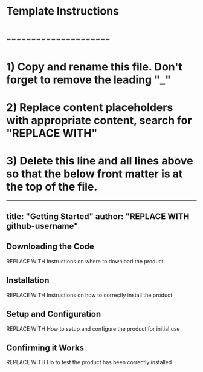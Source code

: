 # Template Instructions
# ---------------------
# 1) Copy and rename this file. Don't forget to remove the leading "_" 
# 2) Replace content placeholders with appropriate content, search for "REPLACE WITH"
# 3) Delete this line and all lines above so that the below front matter is at the top of the file.
---
title: "Getting Started"
author: "REPLACE WITH github-username"
---

## Downloading the Code

REPLACE WITH Instructions on where to download the product.

## Installation

REPLACE WITH Instructions on how to correctly install the product

## Setup and Configuration

REPLACE WITH How to setup and configure the product for initial use

## Confirming it Works

REPLACE WITH Ho to test the product has been correctly installed